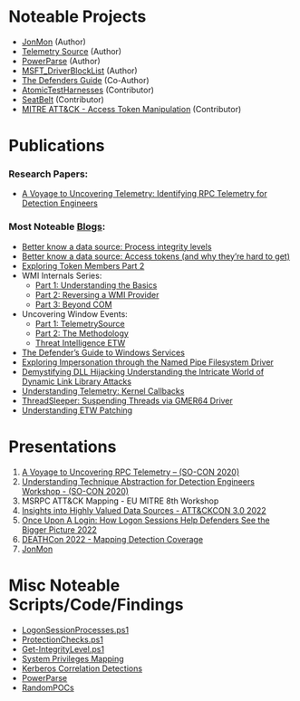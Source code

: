 # Noteable Projects
* [JonMon](https://github.com/jsecurity101/JonMon) (Author)
* [Telemetry Source](https://github.com/jsecurity101/TelemetrySource) (Author)
* [PowerParse](https://github.com/jsecurity101/PowerParse) (Author)
* [MSFT_DriverBlockList](https://github.com/jsecurity101/MSFT_DriverBlockList) (Author)
* [The Defenders Guide](https://github.com/Defenders-Guide/TheDefendersGuide) (Co-Author)
* [AtomicTestHarnesses](https://github.com/redcanaryco/AtomicTestHarnesses) (Contributor)
* [SeatBelt](https://github.com/GhostPack/Seatbelt) (Contributor)
* [MITRE ATT&CK - Access Token Manipulation](https://attack.mitre.org/techniques/T1134/001/) (Contributor)

# Publications
### Research Papers:
* [A Voyage to Uncovering Telemetry: Identifying RPC Telemetry for Detection Engineers](https://specterops.io/wp-content/uploads/sites/3/2022/06/RPC_for_Detection_Engineers.pdf)

### Most Noteable [Blogs](https://medium.com/@jsecurity101):
* [Better know a data source: Process integrity levels](https://jsecurity101.medium.com/better-know-a-data-source-process-integrity-levels-8338f3b74990)
* [Better know a data source: Access tokens (and why they’re hard to get)](https://jsecurity101.medium.com/better-know-a-data-source-access-tokens-and-why-theyre-hard-to-get-7bc951eae0b9)
* [Exploring Token Members Part 2](https://jsecurity101.medium.com/exploring-token-members-part-2-2a09d13cbb3)
* WMI Internals Series: 
    * [Part 1: Understanding the Basics](https://jsecurity101.medium.com/wmi-internals-part-1-41bb97e7f5eb)
    * [Part 2: Reversing a WMI Provider](https://jsecurity101.medium.com/wmi-internals-part-2-522f3e97709a)
    * [Part 3: Beyond COM](https://jsecurity101.medium.com/wmi-internals-part-3-38e5dad016be)
* Uncovering Window Events: 
   * [Part 1: TelemetrySource](https://medium.com/@jsecurity101/uncovering-window-security-events-ab72e1ec745c)
   * [Part 2: The Methodology](https://jsecurity101.medium.com/uncovering-window-security-events-8c11a9dcdf34)
   * [Threat Intelligence ETW](https://medium.com/@jsecurity101/uncovering-windows-events-b4b9db7eac54)
* [The Defender’s Guide to Windows Services](https://medium.com/specter-ops-posts/the-defenders-guide-to-windows-services-67c1711ecba7)
* [Exploring Impersonation through the Named Pipe Filesystem Driver](https://medium.com/@jsecurity101/exploring-impersonation-through-the-named-pipe-filesystem-driver-15f324dfbaf2)
* [Demystifying DLL Hijacking Understanding the Intricate World of Dynamic Link Library Attacks](https://www.binarydefense.com/resources/blog/demystifying-dll-hijacking-understanding-the-intricate-world-of-dynamic-link-library-attacks/)
* [Understanding Telemetry: Kernel Callbacks](https://medium.com/@jsecurity101/understanding-telemetry-kernel-callbacks-1a97cfcb8fb3)
* [ThreadSleeper: Suspending Threads via GMER64 Driver](https://medium.com/@jsecurity101/threadsleeper-suspending-threads-via-gmer64-driver-b08824ca3b15)
* [Understanding ETW Patching](https://medium.com/@jsecurity101/understanding-etw-patching-9f5af87f9d7b)


# Presentations
1. [A Voyage to Uncovering RPC Telemetry – (SO-CON 2020)](https://www.youtube.com/watch?v=TEHQwgd7i7Y)
2. [Understanding Technique Abstraction for Detection Engineers Workshop - (SO-CON 2020)](https://www.youtube.com/watch?v=Xxj-jvNQWHU&t=45s)
3. MSRPC ATT&CK Mapping - EU MITRE 8th Workshop
4. [Insights into Highly Valued Data Sources - ATT&CKCON 3.0 2022](https://www.youtube.com/watch?v=ba2e9pWxboU&t=864s)
6. [Once Upon A Login: How Logon Sessions Help Defenders See the Bigger Picture 2022](https://youtu.be/dFw5eoWSXWg?t=10552)
5. [DEATHCon 2022 - Mapping Detection Coverage](https://youtu.be/tNfWSE4M4qg)
6. [JonMon](https://github.com/jsecurity101/Presentations/blob/main/JonMon.pdf)

# Misc Noteable Scripts/Code/Findings
* [LogonSessionProcesses.ps1](https://gist.github.com/jsecurity101/12e75415b35a5d220d13674e9ed43373)
* [ProtectionChecks.ps1](https://gist.github.com/jsecurity101/6b9e87f5a428f31d41ffc8c1ee05a999)
* [Get-IntegrityLevel.ps1](https://gist.github.com/jsecurity101/5ef14a0b537af36ce448b28c707c6976)
* [System Privileges Mapping](https://gist.github.com/jsecurity101/0615700b5d53e599b483f13220634622)
* [Kerberos Correlation Detections](https://gist.github.com/jsecurity101/4f82d1ec608671bdf722a43b9291a8ba)
* [PowerParse](https://github.com/jsecurity101/PowerParse)
* [RandomPOCs](https://github.com/jsecurity101/RandomPOCs)
